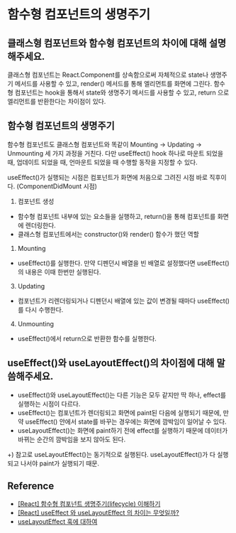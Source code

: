 # 함수형 컴포넌트의 생명주기

## 클래스형 컴포넌트와 함수형 컴포넌트의 차이에 대해 설명해주세요.

클래스형 컴포넌트는 React.Component를 상속함으로써 자체적으로 state나 생명주기 메서드를 사용할 수 있고, render() 메서드를 통해 엘리먼트를 화면에 그린다. 함수형 컴포넌트는 hook을 통해서 state와 생명주기 메서드를 사용할 수 있고, return 으로 엘리먼트를 반환한다는 차이점이 있다.

## 함수형 컴포넌트의 생명주기

함수형 컴포넌트도 클래스형 컴포넌트와 똑같이 Mounting -> Updating -> Unmounting 세 가지 과정을 거친다.
다만 useEffect() hook 하나로 마운트 되었을 때, 업데이트 되었을 때, 언마운트 되었을 때 수행할 동작을 지정할 수 있다.

useEffect()가 실행되는 시점은 컴포넌트가 화면에 처음으로 그려진 시점 바로 직후이다. (ComponentDidMount 시점)

1. 컴포넌트 생성

- 함수형 컴포넌트 내부에 있는 요소들을 실행하고, return()을 통해 컴포넌트를 화면에 렌더링한다.
- 클래스형 컴포넌트에서는 constructor()와 render() 함수가 했던 역할

1. Mounting

- useEffect()를 실행한다. 만약 디펜던시 배열을 빈 배열로 설정했다면 useEffect()의 내용은 이때 한번만 실행된다.

3. Updating

- 컴포넌트가 리렌더링되거나 디펜던시 배열에 있는 값이 변경될 때마다 useEffect()를 다시 수행한다.

4. Unmounting

- useEffect()에서 return으로 반환한 함수를 실행한다.

## useEffect()와 useLayoutEffect()의 차이점에 대해 말씀해주세요.

- useEffect()와 useLayoutEffect()는 다른 기능은 모두 같지만 딱 하나, effect를 실행하는 시점이 다르다.
- useEffect()는 컴포넌트가 렌더링되고 화면에 paint된 다음에 실행되기 때문에, 만약 useEffect() 안에서 state를 바꾸는 경우에는 화면에 깜박임이 일어날 수 있다.
- useLayoutEffect()는 화면에 paint하기 전에 effect를 실행하기 때문에 데이터가 바뀌는 순간의 깜박임을 보지 않아도 된다.

+) 참고로 useLayoutEffect()는 동기적으로 실행된다. useLayoutEffect()가 다 실행되고 나서야 paint가 실행되기 때문.

## Reference

- [[React] 함수형 컴포넌트 생명주기(lifecycle) 이해하기](https://adjh54.tistory.com/43)
- [[React] useEffect 와 useLayoutEffect 의 차이는 무엇일까?](https://medium.com/@jnso5072/react-useeffect-%EC%99%80-uselayouteffect-%EC%9D%98-%EC%B0%A8%EC%9D%B4%EB%8A%94-%EB%AC%B4%EC%97%87%EC%9D%BC%EA%B9%8C-e1a13adf1cd5)
- [useLayoutEffect 훅에 대하여](https://merrily-code.tistory.com/46)
